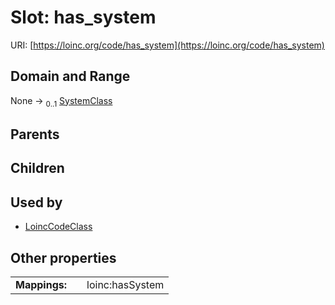 
# Slot: has_system




URI: [https://loinc.org/code/has_system](https://loinc.org/code/has_system)


## Domain and Range

None &#8594;  <sub>0..1</sub> [SystemClass](SystemClass.md)

## Parents


## Children


## Used by

 * [LoincCodeClass](LoincCodeClass.md)

## Other properties

|  |  |  |
| --- | --- | --- |
| **Mappings:** | | loinc:hasSystem |

